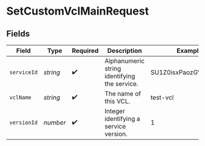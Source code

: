 # SetCustomVclMainRequest


## Fields

| Field                                        | Type                                         | Required                                     | Description                                  | Example                                      |
| -------------------------------------------- | -------------------------------------------- | -------------------------------------------- | -------------------------------------------- | -------------------------------------------- |
| `serviceId`                                  | *string*                                     | :heavy_check_mark:                           | Alphanumeric string identifying the service. | SU1Z0isxPaozGVKXdv0eY                        |
| `vclName`                                    | *string*                                     | :heavy_check_mark:                           | The name of this VCL.                        | test-vcl                                     |
| `versionId`                                  | *number*                                     | :heavy_check_mark:                           | Integer identifying a service version.       | 1                                            |